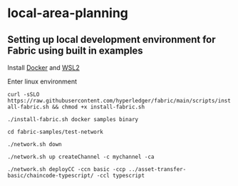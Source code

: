 # local-area-planning
## Setting up local development environment for Fabric using built in examples
Install [Docker](https://docs.docker.com/get-started/get-docker/) and [WSL2](https://learn.microsoft.com/en-us/windows/wsl/install)

Enter linux environment

`curl -sSLO https://raw.githubusercontent.com/hyperledger/fabric/main/scripts/install-fabric.sh && chmod +x install-fabric.sh`

`./install-fabric.sh docker samples binary`

`cd fabric-samples/test-network`

`./network.sh down`

`./network.sh up createChannel -c mychannel -ca`

`./network.sh deployCC -ccn basic -ccp ../asset-transfer-basic/chaincode-typescript/ -ccl typescript`
